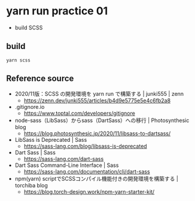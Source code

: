 # yarn run practice 01
- build SCSS

## build
`yarn scss`

## Reference source
- 2020/11版：SCSS の開発環境を yarn run で構築する | junki555 | zenn
  - https://zenn.dev/junki555/articles/b4d9e5775e5e4c6fb2a8
- .gitignore.io
  - https://www.toptal.com/developers/gitignore
- node-sass（LibSass）からsass（DartSass）への移行 | Photosynthesic blog
  - https://blog.photosynthesic.jp/2020/11/libsass-to-dartsass/
- LibSass is Deprecated | Sass
  - https://sass-lang.com/blog/libsass-is-deprecated
- Dart Sass | Sass
  - https://sass-lang.com/dart-sass
- Dart Sass Command-Line Interface | Sass
  - https://sass-lang.com/documentation/cli/dart-sass
- npm(yarn) scriptでSCSSコンパイル機能付きの開発環境を構築する | torchiba blog
  - https://blog.torch-design.work/npm-yarn-starter-kit/
